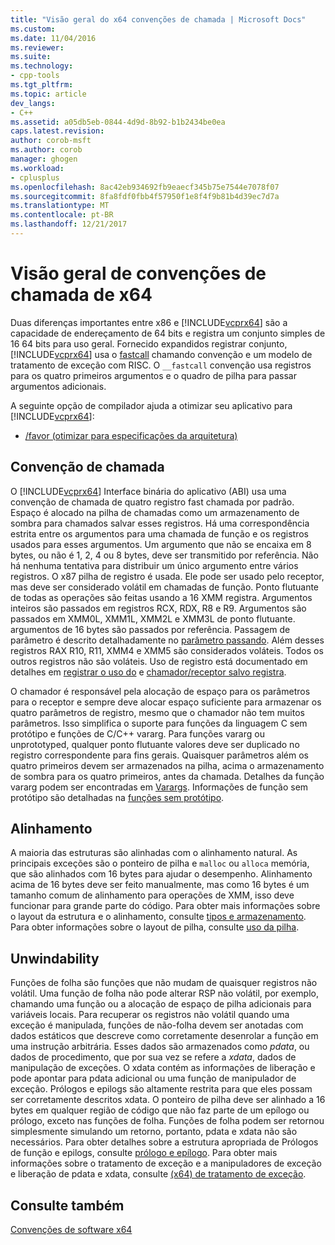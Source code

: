 ```yaml
---
title: "Visão geral do x64 convenções de chamada | Microsoft Docs"
ms.custom: 
ms.date: 11/04/2016
ms.reviewer: 
ms.suite: 
ms.technology:
- cpp-tools
ms.tgt_pltfrm: 
ms.topic: article
dev_langs:
- C++
ms.assetid: a05db5eb-0844-4d9d-8b92-b1b2434be0ea
caps.latest.revision: 
author: corob-msft
ms.author: corob
manager: ghogen
ms.workload:
- cplusplus
ms.openlocfilehash: 8ac42eb934692fb9eaecf345b75e7544e7078f07
ms.sourcegitcommit: 8fa8fdf0fbb4f57950f1e8f4f9b81b4d39ec7d7a
ms.translationtype: MT
ms.contentlocale: pt-BR
ms.lasthandoff: 12/21/2017
---
```

# <a name="overview-of-x64-calling-conventions"></a>Visão geral de convenções de chamada de x64
Duas diferenças importantes entre x86 e [!INCLUDE[vcprx64](../assembler/inline/includes/vcprx64_md.md)] são a capacidade de endereçamento de 64 bits e registra um conjunto simples de 16 64 bits para uso geral. Fornecido expandidos registrar conjunto, [!INCLUDE[vcprx64](../assembler/inline/includes/vcprx64_md.md)] usa o [fastcall](../cpp/fastcall.md) chamando convenção e um modelo de tratamento de exceção com RISC. O `__fastcall` convenção usa registros para os quatro primeiros argumentos e o quadro de pilha para passar argumentos adicionais.  
  
 A seguinte opção de compilador ajuda a otimizar seu aplicativo para [!INCLUDE[vcprx64](../assembler/inline/includes/vcprx64_md.md)]:  
  
-   [/favor (otimizar para especificações da arquitetura)](../build/reference/favor-optimize-for-architecture-specifics.md)  
  
## <a name="calling-convention"></a>Convenção de chamada  
 O [!INCLUDE[vcprx64](../assembler/inline/includes/vcprx64_md.md)] Interface binária do aplicativo (ABI) usa uma convenção de chamada de quatro registro fast chamada por padrão. Espaço é alocado na pilha de chamadas como um armazenamento de sombra para chamados salvar esses registros. Há uma correspondência estrita entre os argumentos para uma chamada de função e os registros usados para esses argumentos. Um argumento que não se encaixa em 8 bytes, ou não é 1, 2, 4 ou 8 bytes, deve ser transmitido por referência. Não há nenhuma tentativa para distribuir um único argumento entre vários registros. O x87 pilha de registro é usada. Ele pode ser usado pelo receptor, mas deve ser considerado volátil em chamadas de função. Ponto flutuante de todas as operações são feitas usando a 16 XMM registra. Argumentos inteiros são passados em registros RCX, RDX, R8 e R9. Argumentos são passados em XMM0L, XMM1L, XMM2L e XMM3L de ponto flutuante. argumentos de 16 bytes são passados por referência. Passagem de parâmetro é descrito detalhadamente no [parâmetro passando](../build/parameter-passing.md). Além desses registros RAX R10, R11, XMM4 e XMM5 são considerados voláteis. Todos os outros registros não são voláteis. Uso de registro está documentado em detalhes em [registrar o uso do](../build/register-usage.md) e [chamador/receptor salvo registra](../build/caller-callee-saved-registers.md).  
  
 O chamador é responsável pela alocação de espaço para os parâmetros para o receptor e sempre deve alocar espaço suficiente para armazenar os quatro parâmetros de registro, mesmo que o chamador não tem muitos parâmetros. Isso simplifica o suporte para funções da linguagem C sem protótipo e funções de C/C++ vararg. Para funções vararg ou unprototyped, qualquer ponto flutuante valores deve ser duplicado no registro correspondente para fins gerais. Quaisquer parâmetros além os quatro primeiros devem ser armazenados na pilha, acima o armazenamento de sombra para os quatro primeiros, antes da chamada. Detalhes da função vararg podem ser encontradas em [Varargs](../build/varargs.md). Informações de função sem protótipo são detalhadas na [funções sem protótipo](../build/unprototyped-functions.md).  
  
## <a name="alignment"></a>Alinhamento  
 A maioria das estruturas são alinhadas com o alinhamento natural. As principais exceções são o ponteiro de pilha e `malloc` ou `alloca` memória, que são alinhados com 16 bytes para ajudar o desempenho. Alinhamento acima de 16 bytes deve ser feito manualmente, mas como 16 bytes é um tamanho comum de alinhamento para operações de XMM, isso deve funcionar para grande parte do código. Para obter mais informações sobre o layout da estrutura e o alinhamento, consulte [tipos e armazenamento](../build/types-and-storage.md). Para obter informações sobre o layout de pilha, consulte [uso da pilha](../build/stack-usage.md).  
  
## <a name="unwindability"></a>Unwindability  
 Funções de folha são funções que não mudam de quaisquer registros não volátil. Uma função de folha não pode alterar RSP não volátil, por exemplo, chamando uma função ou a alocação de espaço de pilha adicionais para variáveis locais. Para recuperar os registros não volátil quando uma exceção é manipulada, funções de não-folha devem ser anotadas com dados estáticos que descreve como corretamente desenrolar a função em uma instrução arbitrária. Esses dados são armazenados como *pdata*, ou dados de procedimento, que por sua vez se refere a *xdata*, dados de manipulação de exceções. O xdata contém as informações de liberação e pode apontar para pdata adicional ou uma função de manipulador de exceção. Prólogos e epilogs são altamente restrita para que eles possam ser corretamente descritos xdata. O ponteiro de pilha deve ser alinhado a 16 bytes em qualquer região de código que não faz parte de um epílogo ou prólogo, exceto nas funções de folha. Funções de folha podem ser retornou simplesmente simulando um retorno, portanto, pdata e xdata não são necessários. Para obter detalhes sobre a estrutura apropriada de Prólogos de função e epilogs, consulte [prólogo e epílogo](../build/prolog-and-epilog.md). Para obter mais informações sobre o tratamento de exceção e a manipuladores de exceção e liberação de pdata e xdata, consulte [(x64) de tratamento de exceção](../build/exception-handling-x64.md).  
  
## <a name="see-also"></a>Consulte também  
 [Convenções de software x64](../build/x64-software-conventions.md)